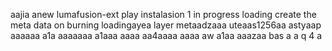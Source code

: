 aajia anew lumafusion-ext
play
instalasion 1
in progress
loading
create the meta
data on burning
loadingayea
layer
metaadzaaa
uteaas1256aa
astyaap
aaaaaa
a1a
aaaaaaa
a1aaa
aaaa
aa4aaaa
aaaa
aw
a1aa
aaazaa
bas
a
a
q
4
a
